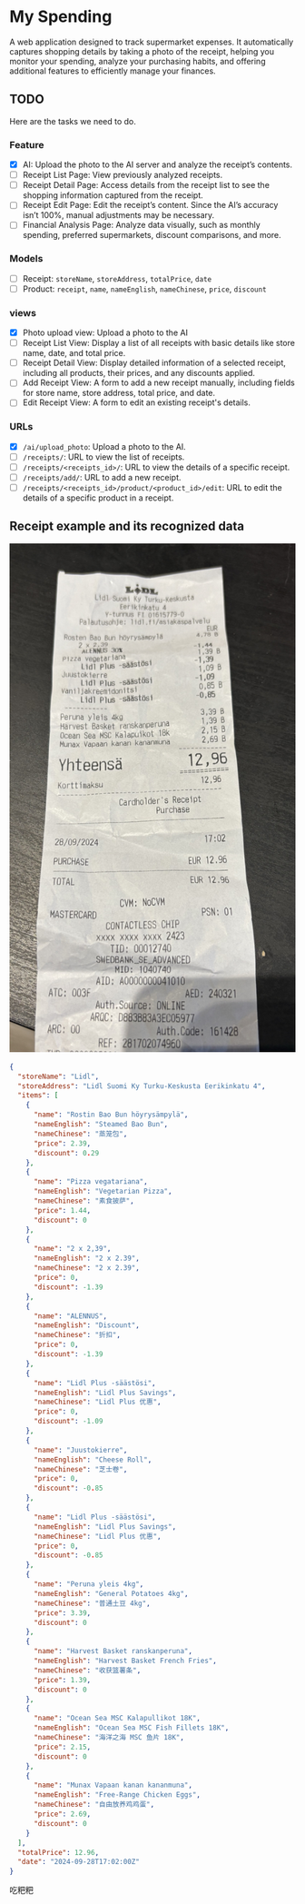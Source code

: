 # My Spending
A web application designed to track supermarket expenses. It automatically captures shopping details by taking a photo of the receipt, helping you monitor your spending, analyze your purchasing habits, and offering additional features to efficiently manage your finances.

## TODO
Here are the tasks we need to do.

### Feature
- [x] AI: Upload the photo to the AI server and analyze the receipt’s contents.
- [ ] Receipt List Page: View previously analyzed receipts.
- [ ] Receipt Detail Page: Access details from the receipt list to see the shopping information captured from the receipt.
- [ ] Receipt Edit Page: Edit the receipt’s content. Since the AI’s accuracy isn’t 100%, manual adjustments may be necessary.
- [ ] Financial Analysis Page: Analyze data visually, such as monthly spending, preferred supermarkets, discount comparisons, and more.

### Models
- [ ] Receipt: `storeName`, `storeAddress`, `totalPrice`, `date`
- [ ] Product: `receipt`, `name`, `nameEnglish`, `nameChinese`, `price`, `discount`

### views
- [x] Photo upload view: Upload a photo to the AI
- [ ] Receipt List View: Display a list of all receipts with basic details like store name, date, and total price.
- [ ] Receipt Detail View: Display detailed information of a selected receipt, including all products, their prices, and any discounts applied.
- [ ] Add Receipt View: A form to add a new receipt manually, including fields for store name, store address, total price, and date.
- [ ] Edit Receipt View: A form to edit an existing receipt's details.

### URLs
- [x] `/ai/upload_photo`: Upload a photo to the AI.
- [ ] `/receipts/`: URL to view the list of receipts.
- [ ] `/receipts/<receipts_id>/`: URL to view the details of a specific receipt.
- [ ] `/receipts/add/`: URL to add a new receipt.
- [ ] `/receipts/<receipts_id>/product/<product_id>/edit`: URL to edit the details of a specific product in a receipt.

## Receipt example and its recognized data
![example](/readme/example.jpeg)

```json
{
  "storeName": "Lidl",
  "storeAddress": "Lidl Suomi Ky Turku-Keskusta Eerikinkatu 4",
  "items": [
    {
      "name": "Rostin Bao Bun höyry­sämpy­lä",
      "nameEnglish": "Steamed Bao Bun",
      "nameChinese": "蒸笼包",
      "price": 2.39,
      "discount": 0.29
    },
    {
      "name": "Pizza vega­ta­ria­na",
      "nameEnglish": "Vegetarian Pizza",
      "nameChinese": "素食披萨",
      "price": 1.44,
      "discount": 0
    },
    {
      "name": "2 x 2,39",
      "nameEnglish": "2 x 2.39",
      "nameChinese": "2 x 2.39",
      "price": 0,
      "discount": -1.39
    },
    {
      "name": "ALENNUS",
      "nameEnglish": "Discount",
      "nameChinese": "折扣",
      "price": 0,
      "discount": -1.39
    },
    {
      "name": "Lidl Plus -säästösi",
      "nameEnglish": "Lidl Plus Savings",
      "nameChinese": "Lidl Plus 优惠",
      "price": 0,
      "discount": -1.09
    },
    {
      "name": "Juustokierre",
      "nameEnglish": "Cheese Roll",
      "nameChinese": "芝士卷",
      "price": 0,
      "discount": -0.85
    },
    {
      "name": "Lidl Plus -säästösi",
      "nameEnglish": "Lidl Plus Savings",
      "nameChinese": "Lidl Plus 优惠",
      "price": 0,
      "discount": -0.85
    },
    {
      "name": "Peruna yleis 4kg",
      "nameEnglish": "General Potatoes 4kg",
      "nameChinese": "普通土豆 4kg",
      "price": 3.39,
      "discount": 0
    },
    {
      "name": "Harvest Basket ranskanperuna",
      "nameEnglish": "Harvest Basket French Fries",
      "nameChinese": "收获篮薯条",
      "price": 1.39,
      "discount": 0
    },
    {
      "name": "Ocean Sea MSC Kalapullikot 18K",
      "nameEnglish": "Ocean Sea MSC Fish Fillets 18K",
      "nameChinese": "海洋之海 MSC 鱼片 18K",
      "price": 2.15,
      "discount": 0
    },
    {
      "name": "Munax Vapaan kanan kananmuna",
      "nameEnglish": "Free-Range Chicken Eggs",
      "nameChinese": "自由放养鸡鸡蛋",
      "price": 2.69,
      "discount": 0
    }
  ],
  "totalPrice": 12.96,
  "date": "2024-09-28T17:02:00Z"
}
```

吃粑粑